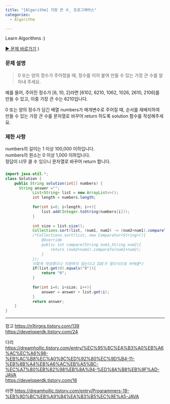 ```yaml
---
title: "[Algorithm] 가장 큰 수_ 프로그래머스"
categories:
  - Algorithm

---
```

Learn Algorithms :)


 [▶ 문제 바로가기](https://programmers.co.kr/learn/courses/30/lessons/42746)
)


### 문제 설명  
>0 또는 양의 정수가 주어졌을 때, 정수를 이어 붙여 만들 수 있는 가장 큰 수를 알아내 주세요.  

예를 들어, 주어진 정수가 [6, 10, 2]라면 [6102, 6210, 1062, 1026, 2610, 2106]를 만들 수 있고, 이중 가장 큰 수는 6210입니다.  

0 또는 양의 정수가 담긴 배열 numbers가 매개변수로 주어질 때, 순서를 재배치하여 만들 수 있는 가장 큰 수를 문자열로 바꾸어 return 하도록 solution 함수를 작성해주세요.  

### 제한 사항  
numbers의 길이는 1 이상 100,000 이하입니다.  
numbers의 원소는 0 이상 1,000 이하입니다.  
정답이 너무 클 수 있으니 문자열로 바꾸어 return 합니다.  


### 

```java
import java.util.*;
class Solution {
    public String solution(int[] numbers) {
      String answer ="";
            List<String> list = new ArrayList<>();
            int length = numbers.length;
 
            for(int i=0; i<length; i++){
                list.add(Integer.toString(numbers[i]));
            }
 
            int size = list.size();
            Collections.sort(list, (num1, num2) -> (num2+num1).compareTo(num1+num2));
            /*Collections.sort(list, new Comparator<String>(){
                @Override
                public int compare(String num1,String num2){
                    return (num2+num1).compareTo(num1+num2);
                }
            });
            이렇게 작성했으나 지원하지 않는다고 IDE가 람다식으로 바꿔줌*/
            if(list.get(0).equals("0")){
                return "0";
            }
 
            for(int i=0; i<size; i++){
                answer = answer + list.get(i);
            }
            return answer;
    }
}
```

---
참고
https://n1tjrgns.tistory.com/139  
https://developerdk.tistory.com/24

다리
https://dreamhollic.tistory.com/entry/%EC%95%8C%EA%B3%A0%EB%A6%AC%EC%A6%98-%EB%AC%B8%EC%A0%9C%ED%92%80%EC%9D%B4-11-%EB%8B%A4%EB%A6%AC%EB%A5%BC-%EC%A7%80%EB%82%98%EB%8A%94-%ED%8A%B8%EB%9F%AD-JAVA  
https://developerdk.tistory.com/16

라면
https://dreamhollic.tistory.com/entry/Programmers-19-%EB%9D%BC%EB%A9%B4%EA%B3%B5%EC%9E%A5-JAVA  